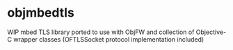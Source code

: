 # objmbedtls
WIP mbed TLS library ported to use with ObjFW and collection of Objective-C wrapper classes (OFTLSSocket protocol implementation included)
